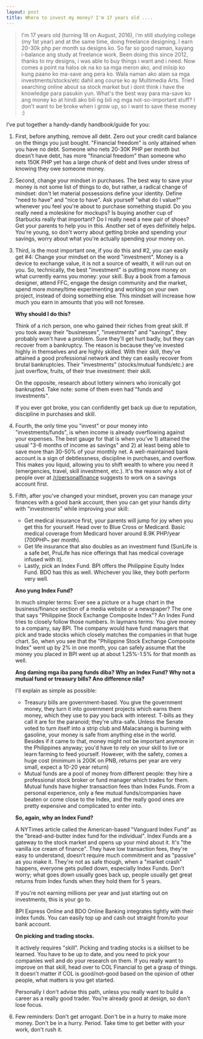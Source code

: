 ```yaml
---
layout: post
title: Where to invest my money? I'm 17 years old ....
---
```


> I'm 17 years old (turning 18 on August, 2016), i'm still studying college (my 1st year) and at the same time, doing freelance designing. I earn 20-30k php per month sa designs ko. So far so good naman, kayang i-balance ang study at freelance work.
Been doing this since 2012, thanks to my designs, i was able to buy things i want and i need. Now comes a point na halos ok na ko sa mga meron ako, and iniisip ko kung paano ko ma-save ang pera ko. Wala naman ako alam sa mga investments/stocks/etc dahil ang course ko ay Multimedia Arts. Tried searching online about sa stock market but i dont think i have the knowledge para pasukin yun.
What's the best way para ma-save ko ang money ko at hindi ako bili ng bili ng mga not-so-important stuff? I don't want to be broke when i grow up, so i want to save these money :)

I’ve put together a handy-dandy handbook/guide for you:

1. First, before anything, remove all debt. Zero out your credit card balance on the things you just bought. "Financial freedom" is only attained when you have no debt. Someone who nets 20-30K PHP per month but doesn’t have debt, has more "financial freedom" than someone who nets 150K PHP yet has a large chunk of debt and lives under stress of knowing they owe someone money.

2. Second, change your mindset in purchases. The best way to save your money is not some list of things to do, but rather, a radical change of mindset: don't let material possessions define your identity. Define "need to have" and "nice to have". Ask yourself "what do I value?" whenever you feel you're about to purchase something stupid. Do you really need a moleskine for mockups? Is buying another cup of Starbucks really that important? Do I really need a new pair of shoes? Get your parents to help you in this. Another set of eyes definitely helps. You're young, so don't worry about getting broke and spending your savings, worry about what you're actually spending your money on.

3. Third, is the most important one, if you do this and #2, you can easily get #4: Change your mindset on the word "investment". Money is a device to exchange value, it is not a source of wealth, it will run out on you. So, technically, the best "investment" is putting more money on what currently earns you money: your skill. Buy a book from a famous designer, attend FFC, engage the design community and the market, spend more money/time experimenting and working on your own project, instead of doing something else. This mindset will increase how much you earn in amounts that you will not foresee.

   **Why should I do this?**

   Think of a rich person, one who gained their riches from great skill. If you took away their "businesses", "investments" and "savings", they probably won't have a problem. Sure they'll get hurt badly, but they can recover from a bankruptcy. The reason is because they've invested highly in themselves and are highly skilled. With their skill, they've attained a good professional network and they can easily recover from brutal bankruptcies. Their "investments" (stocks/mutual funds/etc.) are just overflow, fruits, of their true investment: their skill.

   On the opposite, research about lottery winners who ironically got bankrupted. Take note: some of them even had "funds and investments".

   If you ever got broke, you can confidently get back up due to reputation, discipline in purchases and skill.

4. Fourth, the only time you "invest" or pour money into "investments/funds", is when income is already overflowing against your expenses. The best gauge for that is when you’ve 1) attained the usual "3-6 months of income as savings" and 2) at least being able to save more than 30-50% of your monthly net. A well-maintained bank account is a sign of debtlessness, discipline in purchases, and overflow. This makes you liquid, allowing you to shift wealth to where you need it (emergencies, travel, skill investment, etc.). It's the reason why a lot of people over at [/r/personalfinance](http://reddit.com/r/personalfinance) suggests to work on a savings account first.

5. Fifth, after you've changed your mindset, proven you can manage your finances with a good bank account, then you can get your hands dirty with "investments" while improving your skill:

   - Get medical insurance first, your parents will jump for joy when you get this for yourself. Head over to Blue Cross or Medicard. Basic medical coverage from Medicard hover around 8.9K PHP/year (700PHP~ per month).
   - Get life insurance that also doubles as an investment fund (SunLife is a safe bet, PruLife has nice offerings that has medical coverage infused with it).
   - Lastly, pick an Index Fund. BPI offers the Philippine Equity Index Fund. BDO has this as well. Whichever you like, they both perform very well.

   **Ano yung Index Fund?**

   In much simpler terms: Ever see a picture or a huge chart in the business/finance section of a media website or a newspaper? The one that says "Philippine Stock Exchange Composite Index"? An Index Fund tries to closely follow those numbers. In laymans terms: You give money to a company, say BPI. The company would have fund managers that pick and trade stocks which closely matches the companies in that huge chart. So, when you see that the "Philippine Stock Exchange Composite Index" went up by 2% in one month, you can safely assume that the money you placed in BPI went up at about 1.25%-1.5% for that month as well.

   **Ang daming mga iba pang funds diba? Why an Index Fund? Why not a mutual fund or treasury bills? Ano difference nila?**

   I'll explain as simple as possible:

   - Treasury bills are government-based. You give the government money, they turn it into government projects which earns them money, which they use to pay you back with interest. T-bills as they call it are for the paranoid; they're ultra-safe. Unless the Senate voted to turn itself into a strip club and Malacanang is burning with gasoline, your money is safe from anything else in the world. Besides if it came to that, money might not be important anymore in the Philippines anyway; you'd have to rely on your skill to live or learn farming to feed yourself. However, with the safety, comes a huge cost (minimum is 200K on PNB, returns per year are very small, expect a 10-20 year return)
   - Mutual funds are a pool of money from different people: they hire a professional stock broker or fund manager which trades for them. Mutual funds have higher transaction fees than Index Funds. From a personal experience, only a few mutual funds/companies have beaten or come close to the Index, and the really good ones are pretty expensive and complicated to enter into.

   **So, again, why an Index Fund?**

   A NYTimes article called the American-based "Vanguard Index Fund" as the "bread-and-butter index fund for the individual". Index Funds are a gateway to the stock market and opens up your mind about it. It's "the vanilla ice cream of finance". They have low transaction fees, they're easy to understand, doesn’t require much commitment and as "passive" as you make it. They're not as safe though, when a "market crash" happens, everyone gets pulled down, especially Index Funds. Don't worry; what goes down usually goes back up, people usually get great returns from Index funds when they hold them for 5 years.

   If you're not earning millions per year and just starting out on investments, this is your go to.

   BPI Express Online and BDO Online Banking integrates tightly with their index funds. You can easily top up and cash out straight from/to your bank account.

   **On picking and trading stocks.**

   It actively requires "skill". Picking and trading stocks is a skillset to be learned. You have to be up to date, and you need to pick your companies well and do your research on them. If you really want to improve on that skill, head over to COL Financial to get a grasp of things. It doesn't matter if COL is good/not-good based on the opinion of other people, what matters is you get started.

   Personally I don't advise this path, unless you really want to build a career as a really good trader. You’re already good at design, so don't lose focus.

6. Few reminders: Don't get arrogant. Don't be in a hurry to make more money. Don't be in a hurry. Period. Take time to get better with your work, don't rush it.
